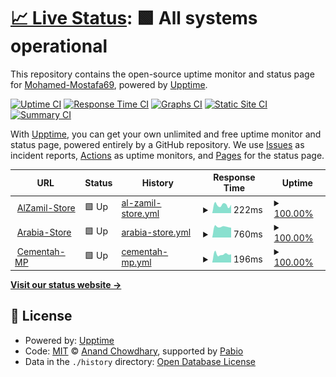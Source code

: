 # [📈 Live Status](https://Mohamed-Mostafa69.github.io/Monitoring-upptime): <!--live status--> **🟩 All systems operational**

This repository contains the open-source uptime monitor and status page for [Mohamed-Mostafa69](https://Mohamed-Mostafa69.github.io/Monitoring-upptime), powered by [Upptime](https://github.com/upptime/upptime).

[![Uptime CI](https://github.com/Mohamed-Mostafa69/Monitoring-upptime/workflows/Uptime%20CI/badge.svg)](https://github.com/Mohamed-Mostafa69/Monitoring-upptime/actions?query=workflow%3A%22Uptime+CI%22)
[![Response Time CI](https://github.com/Mohamed-Mostafa69/Monitoring-upptime/workflows/Response%20Time%20CI/badge.svg)](https://github.com/Mohamed-Mostafa69/Monitoring-upptime/actions?query=workflow%3A%22Response+Time+CI%22)
[![Graphs CI](https://github.com/Mohamed-Mostafa69/Monitoring-upptime/workflows/Graphs%20CI/badge.svg)](https://github.com/Mohamed-Mostafa69/Monitoring-upptime/actions?query=workflow%3A%22Graphs+CI%22)
[![Static Site CI](https://github.com/Mohamed-Mostafa69/Monitoring-upptime/workflows/Static%20Site%20CI/badge.svg)](https://github.com/Mohamed-Mostafa69/Monitoring-upptime/actions?query=workflow%3A%22Static+Site+CI%22)
[![Summary CI](https://github.com/Mohamed-Mostafa69/Monitoring-upptime/workflows/Summary%20CI/badge.svg)](https://github.com/Mohamed-Mostafa69/Monitoring-upptime/actions?query=workflow%3A%22Summary+CI%22)

With [Upptime](https://upptime.js.org), you can get your own unlimited and free uptime monitor and status page, powered entirely by a GitHub repository. We use [Issues](https://github.com/Mohamed-Mostafa69/Monitoring-upptime/issues) as incident reports, [Actions](https://github.com/Mohamed-Mostafa69/Monitoring-upptime/actions) as uptime monitors, and [Pages](https://Mohamed-Mostafa69.github.io/Monitoring-upptime) for the status page.

<!--start: status pages-->
<!-- This summary is generated by Upptime (https://github.com/upptime/upptime) -->
<!-- Do not edit this manually, your changes will be overwritten -->
<!-- prettier-ignore -->
| URL | Status | History | Response Time | Uptime |
| --- | ------ | ------- | ------------- | ------ |
| <img alt="" src="https://icons.duckduckgo.com/ip3/store.zamilco.com.ico" height="13"> [AlZamil-Store](https://store.zamilco.com/) | 🟩 Up | [al-zamil-store.yml](https://github.com/Mohamed-Mostafa69/Monitoring-upptime/commits/HEAD/history/al-zamil-store.yml) | <details><summary><img alt="Response time graph" src="./graphs/al-zamil-store/response-time-week.png" height="20"> 222ms</summary><br><a href="https://Mohamed-Mostafa69.github.io/Monitoring-upptime/history/al-zamil-store"><img alt="Response time 245" src="https://img.shields.io/endpoint?url=https%3A%2F%2Fraw.githubusercontent.com%2FMohamed-Mostafa69%2FMonitoring-upptime%2FHEAD%2Fapi%2Fal-zamil-store%2Fresponse-time.json"></a><br><a href="https://Mohamed-Mostafa69.github.io/Monitoring-upptime/history/al-zamil-store"><img alt="24-hour response time 226" src="https://img.shields.io/endpoint?url=https%3A%2F%2Fraw.githubusercontent.com%2FMohamed-Mostafa69%2FMonitoring-upptime%2FHEAD%2Fapi%2Fal-zamil-store%2Fresponse-time-day.json"></a><br><a href="https://Mohamed-Mostafa69.github.io/Monitoring-upptime/history/al-zamil-store"><img alt="7-day response time 222" src="https://img.shields.io/endpoint?url=https%3A%2F%2Fraw.githubusercontent.com%2FMohamed-Mostafa69%2FMonitoring-upptime%2FHEAD%2Fapi%2Fal-zamil-store%2Fresponse-time-week.json"></a><br><a href="https://Mohamed-Mostafa69.github.io/Monitoring-upptime/history/al-zamil-store"><img alt="30-day response time 245" src="https://img.shields.io/endpoint?url=https%3A%2F%2Fraw.githubusercontent.com%2FMohamed-Mostafa69%2FMonitoring-upptime%2FHEAD%2Fapi%2Fal-zamil-store%2Fresponse-time-month.json"></a><br><a href="https://Mohamed-Mostafa69.github.io/Monitoring-upptime/history/al-zamil-store"><img alt="1-year response time 245" src="https://img.shields.io/endpoint?url=https%3A%2F%2Fraw.githubusercontent.com%2FMohamed-Mostafa69%2FMonitoring-upptime%2FHEAD%2Fapi%2Fal-zamil-store%2Fresponse-time-year.json"></a></details> | <details><summary><a href="https://Mohamed-Mostafa69.github.io/Monitoring-upptime/history/al-zamil-store">100.00%</a></summary><a href="https://Mohamed-Mostafa69.github.io/Monitoring-upptime/history/al-zamil-store"><img alt="All-time uptime 100.00%" src="https://img.shields.io/endpoint?url=https%3A%2F%2Fraw.githubusercontent.com%2FMohamed-Mostafa69%2FMonitoring-upptime%2FHEAD%2Fapi%2Fal-zamil-store%2Fuptime.json"></a><br><a href="https://Mohamed-Mostafa69.github.io/Monitoring-upptime/history/al-zamil-store"><img alt="24-hour uptime 100.00%" src="https://img.shields.io/endpoint?url=https%3A%2F%2Fraw.githubusercontent.com%2FMohamed-Mostafa69%2FMonitoring-upptime%2FHEAD%2Fapi%2Fal-zamil-store%2Fuptime-day.json"></a><br><a href="https://Mohamed-Mostafa69.github.io/Monitoring-upptime/history/al-zamil-store"><img alt="7-day uptime 100.00%" src="https://img.shields.io/endpoint?url=https%3A%2F%2Fraw.githubusercontent.com%2FMohamed-Mostafa69%2FMonitoring-upptime%2FHEAD%2Fapi%2Fal-zamil-store%2Fuptime-week.json"></a><br><a href="https://Mohamed-Mostafa69.github.io/Monitoring-upptime/history/al-zamil-store"><img alt="30-day uptime 100.00%" src="https://img.shields.io/endpoint?url=https%3A%2F%2Fraw.githubusercontent.com%2FMohamed-Mostafa69%2FMonitoring-upptime%2FHEAD%2Fapi%2Fal-zamil-store%2Fuptime-month.json"></a><br><a href="https://Mohamed-Mostafa69.github.io/Monitoring-upptime/history/al-zamil-store"><img alt="1-year uptime 100.00%" src="https://img.shields.io/endpoint?url=https%3A%2F%2Fraw.githubusercontent.com%2FMohamed-Mostafa69%2FMonitoring-upptime%2FHEAD%2Fapi%2Fal-zamil-store%2Fuptime-year.json"></a></details>
| <img alt="" src="https://icons.duckduckgo.com/ip3/arabiatanks.com.ico" height="13"> [Arabia-Store](https://arabiatanks.com/) | 🟩 Up | [arabia-store.yml](https://github.com/Mohamed-Mostafa69/Monitoring-upptime/commits/HEAD/history/arabia-store.yml) | <details><summary><img alt="Response time graph" src="./graphs/arabia-store/response-time-week.png" height="20"> 760ms</summary><br><a href="https://Mohamed-Mostafa69.github.io/Monitoring-upptime/history/arabia-store"><img alt="Response time 797" src="https://img.shields.io/endpoint?url=https%3A%2F%2Fraw.githubusercontent.com%2FMohamed-Mostafa69%2FMonitoring-upptime%2FHEAD%2Fapi%2Farabia-store%2Fresponse-time.json"></a><br><a href="https://Mohamed-Mostafa69.github.io/Monitoring-upptime/history/arabia-store"><img alt="24-hour response time 693" src="https://img.shields.io/endpoint?url=https%3A%2F%2Fraw.githubusercontent.com%2FMohamed-Mostafa69%2FMonitoring-upptime%2FHEAD%2Fapi%2Farabia-store%2Fresponse-time-day.json"></a><br><a href="https://Mohamed-Mostafa69.github.io/Monitoring-upptime/history/arabia-store"><img alt="7-day response time 760" src="https://img.shields.io/endpoint?url=https%3A%2F%2Fraw.githubusercontent.com%2FMohamed-Mostafa69%2FMonitoring-upptime%2FHEAD%2Fapi%2Farabia-store%2Fresponse-time-week.json"></a><br><a href="https://Mohamed-Mostafa69.github.io/Monitoring-upptime/history/arabia-store"><img alt="30-day response time 797" src="https://img.shields.io/endpoint?url=https%3A%2F%2Fraw.githubusercontent.com%2FMohamed-Mostafa69%2FMonitoring-upptime%2FHEAD%2Fapi%2Farabia-store%2Fresponse-time-month.json"></a><br><a href="https://Mohamed-Mostafa69.github.io/Monitoring-upptime/history/arabia-store"><img alt="1-year response time 797" src="https://img.shields.io/endpoint?url=https%3A%2F%2Fraw.githubusercontent.com%2FMohamed-Mostafa69%2FMonitoring-upptime%2FHEAD%2Fapi%2Farabia-store%2Fresponse-time-year.json"></a></details> | <details><summary><a href="https://Mohamed-Mostafa69.github.io/Monitoring-upptime/history/arabia-store">100.00%</a></summary><a href="https://Mohamed-Mostafa69.github.io/Monitoring-upptime/history/arabia-store"><img alt="All-time uptime 100.00%" src="https://img.shields.io/endpoint?url=https%3A%2F%2Fraw.githubusercontent.com%2FMohamed-Mostafa69%2FMonitoring-upptime%2FHEAD%2Fapi%2Farabia-store%2Fuptime.json"></a><br><a href="https://Mohamed-Mostafa69.github.io/Monitoring-upptime/history/arabia-store"><img alt="24-hour uptime 100.00%" src="https://img.shields.io/endpoint?url=https%3A%2F%2Fraw.githubusercontent.com%2FMohamed-Mostafa69%2FMonitoring-upptime%2FHEAD%2Fapi%2Farabia-store%2Fuptime-day.json"></a><br><a href="https://Mohamed-Mostafa69.github.io/Monitoring-upptime/history/arabia-store"><img alt="7-day uptime 100.00%" src="https://img.shields.io/endpoint?url=https%3A%2F%2Fraw.githubusercontent.com%2FMohamed-Mostafa69%2FMonitoring-upptime%2FHEAD%2Fapi%2Farabia-store%2Fuptime-week.json"></a><br><a href="https://Mohamed-Mostafa69.github.io/Monitoring-upptime/history/arabia-store"><img alt="30-day uptime 100.00%" src="https://img.shields.io/endpoint?url=https%3A%2F%2Fraw.githubusercontent.com%2FMohamed-Mostafa69%2FMonitoring-upptime%2FHEAD%2Fapi%2Farabia-store%2Fuptime-month.json"></a><br><a href="https://Mohamed-Mostafa69.github.io/Monitoring-upptime/history/arabia-store"><img alt="1-year uptime 100.00%" src="https://img.shields.io/endpoint?url=https%3A%2F%2Fraw.githubusercontent.com%2FMohamed-Mostafa69%2FMonitoring-upptime%2FHEAD%2Fapi%2Farabia-store%2Fuptime-year.json"></a></details>
| <img alt="" src="https://icons.duckduckgo.com/ip3/cementah.com.ico" height="13"> [Cementah-MP](https://cementah.com/) | 🟩 Up | [cementah-mp.yml](https://github.com/Mohamed-Mostafa69/Monitoring-upptime/commits/HEAD/history/cementah-mp.yml) | <details><summary><img alt="Response time graph" src="./graphs/cementah-mp/response-time-week.png" height="20"> 196ms</summary><br><a href="https://Mohamed-Mostafa69.github.io/Monitoring-upptime/history/cementah-mp"><img alt="Response time 203" src="https://img.shields.io/endpoint?url=https%3A%2F%2Fraw.githubusercontent.com%2FMohamed-Mostafa69%2FMonitoring-upptime%2FHEAD%2Fapi%2Fcementah-mp%2Fresponse-time.json"></a><br><a href="https://Mohamed-Mostafa69.github.io/Monitoring-upptime/history/cementah-mp"><img alt="24-hour response time 190" src="https://img.shields.io/endpoint?url=https%3A%2F%2Fraw.githubusercontent.com%2FMohamed-Mostafa69%2FMonitoring-upptime%2FHEAD%2Fapi%2Fcementah-mp%2Fresponse-time-day.json"></a><br><a href="https://Mohamed-Mostafa69.github.io/Monitoring-upptime/history/cementah-mp"><img alt="7-day response time 196" src="https://img.shields.io/endpoint?url=https%3A%2F%2Fraw.githubusercontent.com%2FMohamed-Mostafa69%2FMonitoring-upptime%2FHEAD%2Fapi%2Fcementah-mp%2Fresponse-time-week.json"></a><br><a href="https://Mohamed-Mostafa69.github.io/Monitoring-upptime/history/cementah-mp"><img alt="30-day response time 203" src="https://img.shields.io/endpoint?url=https%3A%2F%2Fraw.githubusercontent.com%2FMohamed-Mostafa69%2FMonitoring-upptime%2FHEAD%2Fapi%2Fcementah-mp%2Fresponse-time-month.json"></a><br><a href="https://Mohamed-Mostafa69.github.io/Monitoring-upptime/history/cementah-mp"><img alt="1-year response time 203" src="https://img.shields.io/endpoint?url=https%3A%2F%2Fraw.githubusercontent.com%2FMohamed-Mostafa69%2FMonitoring-upptime%2FHEAD%2Fapi%2Fcementah-mp%2Fresponse-time-year.json"></a></details> | <details><summary><a href="https://Mohamed-Mostafa69.github.io/Monitoring-upptime/history/cementah-mp">100.00%</a></summary><a href="https://Mohamed-Mostafa69.github.io/Monitoring-upptime/history/cementah-mp"><img alt="All-time uptime 100.00%" src="https://img.shields.io/endpoint?url=https%3A%2F%2Fraw.githubusercontent.com%2FMohamed-Mostafa69%2FMonitoring-upptime%2FHEAD%2Fapi%2Fcementah-mp%2Fuptime.json"></a><br><a href="https://Mohamed-Mostafa69.github.io/Monitoring-upptime/history/cementah-mp"><img alt="24-hour uptime 100.00%" src="https://img.shields.io/endpoint?url=https%3A%2F%2Fraw.githubusercontent.com%2FMohamed-Mostafa69%2FMonitoring-upptime%2FHEAD%2Fapi%2Fcementah-mp%2Fuptime-day.json"></a><br><a href="https://Mohamed-Mostafa69.github.io/Monitoring-upptime/history/cementah-mp"><img alt="7-day uptime 100.00%" src="https://img.shields.io/endpoint?url=https%3A%2F%2Fraw.githubusercontent.com%2FMohamed-Mostafa69%2FMonitoring-upptime%2FHEAD%2Fapi%2Fcementah-mp%2Fuptime-week.json"></a><br><a href="https://Mohamed-Mostafa69.github.io/Monitoring-upptime/history/cementah-mp"><img alt="30-day uptime 100.00%" src="https://img.shields.io/endpoint?url=https%3A%2F%2Fraw.githubusercontent.com%2FMohamed-Mostafa69%2FMonitoring-upptime%2FHEAD%2Fapi%2Fcementah-mp%2Fuptime-month.json"></a><br><a href="https://Mohamed-Mostafa69.github.io/Monitoring-upptime/history/cementah-mp"><img alt="1-year uptime 100.00%" src="https://img.shields.io/endpoint?url=https%3A%2F%2Fraw.githubusercontent.com%2FMohamed-Mostafa69%2FMonitoring-upptime%2FHEAD%2Fapi%2Fcementah-mp%2Fuptime-year.json"></a></details>

<!--end: status pages-->

[**Visit our status website →**](https://Mohamed-Mostafa69.github.io/Monitoring-upptime)

## 📄 License

- Powered by: [Upptime](https://github.com/upptime/upptime)
- Code: [MIT](./LICENSE) © [Anand Chowdhary](https://anandchowdhary.com), supported by [Pabio](https://pabio.com)
- Data in the `./history` directory: [Open Database License](https://opendatacommons.org/licenses/odbl/1-0/)
